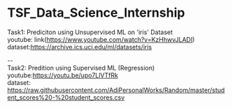 # TSF_Data_Science_Internship

Task1: Prediciton using Unsupervised ML on 'iris' Dataset
<br>
youtube: link(https://www.youtube.com/watch?v=KzHhwvJLADI)
<br>
dataset:https://archive.ics.uci.edu/ml/datasets/iris
<br>

--
<br>
Task2: Predition using Supervised ML (Regression)
<br>
youtube:https://youtu.be/upo7LlVTfRk
<br>
dataset: https://raw.githubusercontent.com/AdiPersonalWorks/Random/master/student_scores%20-%20student_scores.csv

